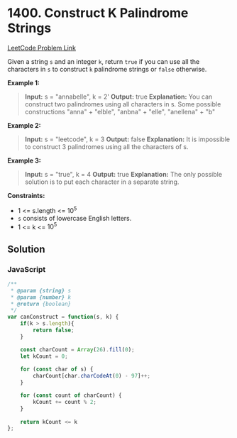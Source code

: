 # 1400. Construct K Palindrome Strings

[LeetCode Problem Link](https://leetcode.com/problems/construct-k-palindrome-strings/)

Given a string `s` and an integer `k`, return `true` if you can use all the characters in `s` to construct `k` palindrome strings or `false` otherwise.

 

**Example 1:**

>**Input:** s = "annabelle", k = 2'
**Output:** true
**Explanation:** You can construct two palindromes using all characters in s.
Some possible constructions "anna" + "elble", "anbna" + "elle", "anellena" + "b"

**Example 2:**

>**Input:** s = "leetcode", k = 3
**Output:** false
**Explanation:** It is impossible to construct 3 palindromes using all the characters of s.

**Example 3:**

>**Input:** s = "true", k = 4
**Output:** true
**Explanation:** The only possible solution is to put each character in a separate string.
 

**Constraints:**

* 1 <= s.length <= $10^5$
* `s` consists of lowercase English letters.
* 1 <= k <= $10^5$

## Solution

### JavaScript

```javaScript
/**
 * @param {string} s
 * @param {number} k
 * @return {boolean}
 */
var canConstruct = function(s, k) {
    if(k > s.length){
        return false;
    }

    const charCount = Array(26).fill(0);
    let kCount = 0;
    
    for (const char of s) {
        charCount[char.charCodeAt(0) - 97]++;
    }

    for (const count of charCount) {
        kCount += count % 2;
    }
    
    return kCount <= k    
};
```
